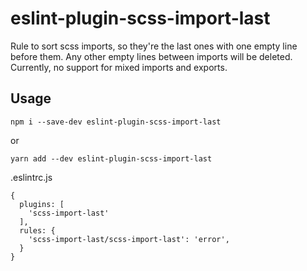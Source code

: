 # eslint-plugin-scss-import-last

Rule to sort scss imports, so they're the last ones with one empty line before them. Any other empty lines between imports will be deleted. Currently, no support for mixed imports and exports.

## Usage

```
npm i --save-dev eslint-plugin-scss-import-last
```
or
```
yarn add --dev eslint-plugin-scss-import-last
```

.eslintrc.js
```
{
  plugins: [
    'scss-import-last'
  ],
  rules: {
    'scss-import-last/scss-import-last': 'error',
  }
}
```

